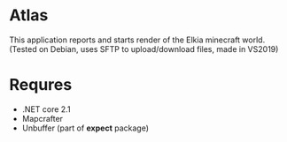 # Atlas

This application reports and starts render of the Elkia minecraft world.
(Tested on Debian, uses SFTP to upload/download files, made in VS2019)

# Requres
 - .NET core 2.1
 - Mapcrafter
 - Unbuffer (part of **expect** package)
